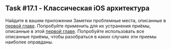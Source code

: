 ## Task #17.1 - Классическая iOS архитектура

Найдите в вашем приложении Заметки проблемные места, описанные в [первой главе](../conspectus/iOS_C2_M4.pdf). Попробуйте применить для их устранения приёмы, описанные в этой [первой главе](../conspectus/iOS_C2_M4.pdf). Попробуйте использовать все описанные приёмы, чтобы разобраться в каких случаях эти приемы наиболее оправданы.
